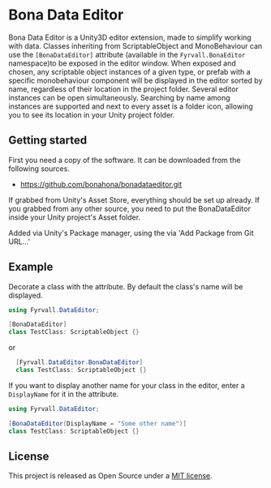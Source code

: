 # Bona Data Editor
Bona Data Editor is a Unity3D editor extension, made to simplify working with data. 
Classes inheriting from ScriptableObject and MonoBehaviour can use the ``[BonaDataEditor]``
attribute (available in the ``Fyrvall.BonaEditor`` namespace)to be exposed in the editor window.
When exposed and chosen, any scriptable object instances of a given type, or prefab with a specific
monobehaviour component will be displayed in the editor sorted by name, regardless of their
location in the project folder.
Several editor instances can be open simultaneously. Searching by name among instances are supported and
next to every asset is a folder icon, allowing you to see its location in your Unity project folder.

## Getting started
First you need a copy of the software. It can be downloaded from the following sources.
* <https://github.com/bonahona/bonadataeditor.git>

If grabbed from Unity's Asset Store, everything should be set up already.
If you grabbed from any other source, you need to put the BonaDataEditor inside your Unity project's Asset folder.

Added via Unity's Package manager, using the via 'Add Package from Git URL...'

## Example
Decorate a class with the attribute. By default the class's name will be displayed.
```cs
using Fyrvall.DataEditor;

[BonaDataEditor]
class TestClass: ScriptableObject {}
```
or
```cs
  [Fyrvall.DataEditor.BonaDataEditor]
  class TestClass: ScriptableObject {}
  ```
If you want to display another name for your class in the editor, enter a `DisplayName` for it in the attribute.
```cs
using Fyrvall.DataEditor;

[BonaDataEditor(DisplayName = "Some other name")]
class TestClass: ScriptableObject {}
```

## License
This project is released as Open Source under a [MIT license](https://opensource.org/licenses/MIT).